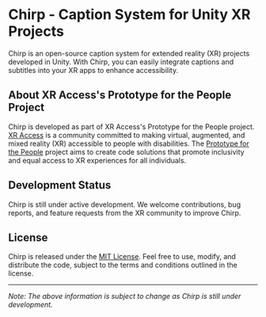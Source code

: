 # Chirp - Caption System for Unity XR Projects

Chirp is an open-source caption system for extended reality (XR) projects developed in Unity. With Chirp, you can easily integrate captions and subtitles into your XR apps to enhance accessibility.

## About XR Access's Prototype for the People Project

Chirp is developed as part of XR Access's Prototype for the People project. [XR Access](https://xraccess.org/) is a community committed to making virtual, augmented, and mixed reality (XR) accessible to people with disabilities. The [Prototype for the People](https://xraccess.org/workstreams/prototype-for-the-people/) project aims to create code solutions that promote inclusivity and equal access to XR experiences for all individuals.

## Development Status

Chirp is still under active development. We welcome contributions, bug reports, and feature requests from the XR community to improve Chirp.

## License

Chirp is released under the [MIT License](LICENSE). Feel free to use, modify, and distribute the code, subject to the terms and conditions outlined in the license.

---

_Note: The above information is subject to change as Chirp is still under development._
